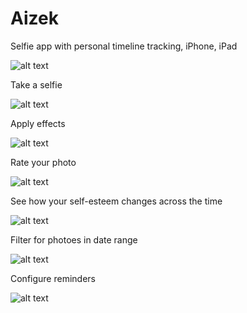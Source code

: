 # Aizek
Selfie app with personal timeline tracking, iPhone, iPad

![alt text](graphical_assets/github_preview/Aizek.jpg "Redesigned home screen")

Take a selfie

![alt text](graphical_assets/github_preview/screen_1.jpg "Take a photo")

Apply effects

![alt text](graphical_assets/github_preview/screen_2.jpg "Effects")

Rate your photo

![alt text](graphical_assets/github_preview/screen_3.jpg "Rate a photo")

See how your self-esteem changes across the time

![alt text](graphical_assets/github_preview/screen_4.jpg "Track")

Filter for photoes in date range

![alt text](graphical_assets/github_preview/screen_5.jpg "Date filter")

Configure reminders

![alt text](graphical_assets/github_preview/screen_6.jpg "Settings")
